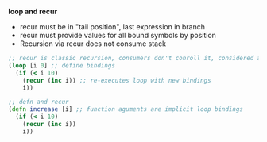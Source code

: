 
**loop and recur**

- recur must be in "tail position", last expression in branch
- recur must provide values for all bound symbols by position
- Recursion via recur does not consume stack

```clojure
;; recur is classic recursion, consumers don't conroll it, considered a lower-level facility
(loop [i 0] ;; define bindings
  (if (< i 10)
    (recur (inc i)) ;; re-executes loop with new bindings
    i))

;; defn and recur
(defn increase [i] ;; function aguments are implicit loop bindings
  (if (< i 10)
    (recur (inc i))
    i))
```
